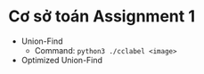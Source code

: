 # Cơ sở toán Assignment 1
- Union-Find
  - Command: <code>python3 ./cclabel \<image> </code>
- Optimized Union-Find
